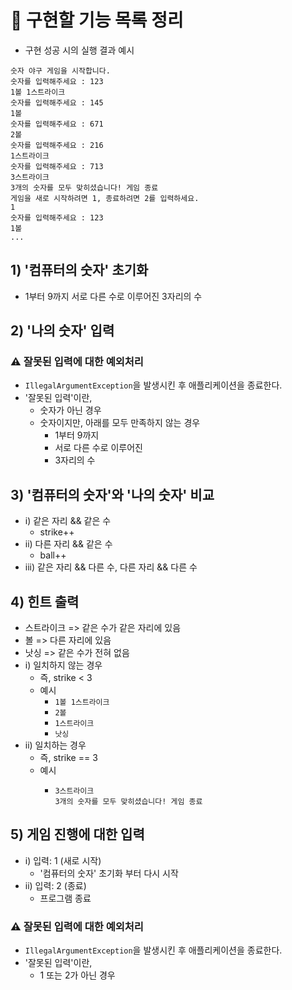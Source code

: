 # 📄 구현할 기능 목록 정리

- 구현 성공 시의 실행 결과 예시
```
숫자 야구 게임을 시작합니다.
숫자를 입력해주세요 : 123
1볼 1스트라이크
숫자를 입력해주세요 : 145
1볼
숫자를 입력해주세요 : 671
2볼
숫자를 입력해주세요 : 216
1스트라이크
숫자를 입력해주세요 : 713
3스트라이크
3개의 숫자를 모두 맞히셨습니다! 게임 종료
게임을 새로 시작하려면 1, 종료하려면 2를 입력하세요.
1
숫자를 입력해주세요 : 123
1볼
...
```

## 1) '컴퓨터의 숫자' 초기화
- 1부터 9까지 서로 다른 수로 이루어진 3자리의 수

## 2) '나의 숫자' 입력
### ⚠️ 잘못된 입력에 대한 예외처리
  - `IllegalArgumentException`을 발생시킨 후 애플리케이션을 종료한다.
  - '잘못된 입력'이란,
    - 숫자가 아닌 경우
    - 숫자이지만, 아래를 모두 만족하지 않는 경우
      - 1부터 9까지
      - 서로 다른 수로 이루어진
      - 3자리의 수

## 3) '컴퓨터의 숫자'와 '나의 숫자' 비교
- i) 같은 자리 && 같은 수
  - strike++
- ii) 다른 자리 && 같은 수
  - ball++
- iii) 같은 자리 && 다른 수, 다른 자리 && 다른 수

## 4) 힌트 출력
- 스트라이크 => 같은 수가 같은 자리에 있음
- 볼 => 다른 자리에 있음
- 낫싱 => 같은 수가 전혀 없음
- i) 일치하지 않는 경우
  - 즉, strike < 3
  - 예시
    - `1볼 1스트라이크`
    - `2볼`
    - `1스트라이크`
    - `낫싱`
- ii) 일치하는 경우
  - 즉, strike == 3
  - 예시
    - ```
      3스트라이크
      3개의 숫자를 모두 맞히셨습니다! 게임 종료
      ```

## 5) 게임 진행에 대한 입력
- i) 입력: 1 (새로 시작)
  - '컴퓨터의 숫자' 초기화 부터 다시 시작
- ii) 입력: 2 (종료)
  - 프로그램 종료
### ⚠️ 잘못된 입력에 대한 예외처리
- `IllegalArgumentException`을 발생시킨 후 애플리케이션을 종료한다.
- '잘못된 입력'이란,
  - 1 또는 2가 아닌 경우
